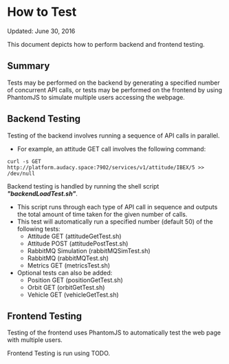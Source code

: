 # How to Test
Updated: June 30, 2016

This document depicts how to perform backend and frontend testing.

## Summary
Tests may be performed on the backend by generating a specified number of concurrent API calls, or tests may be performed on the frontend by using PhantomJS to simulate multiple users accessing the webpage.

## Backend Testing
Testing of the backend involves running a sequence of API calls in parallel.

* For example, an attitude GET call involves the following command:
```
curl -s GET http://platform.audacy.space:7902/services/v1/attitude/IBEX/5 >> /dev/null
```

Backend testing is handled by running the shell script ***"backendLoadTest.sh"***.
* This script runs through each type of API call in sequence and outputs the total amount of time taken for the given number of calls.
* This test will automatically run a specified number (default 50) of the following tests:
  - Attitude GET (attitudeGetTest.sh)
  - Attitude POST (attitudePostTest.sh)
  - RabbitMQ Simulation (rabbitMQSimTest.sh)
  - RabbitMQ (rabbitMQTest.sh)
  - Metrics GET (metricsTest.sh)
* Optional tests can also be added:
  - Position GET (positionGetTest.sh)
  - Orbit GET (orbitGetTest.sh)
  - Vehicle GET (vehicleGetTest.sh)

## Frontend Testing
Testing of the frontend uses PhantomJS to automatically test the web page with multiple users.

Frontend Testing is run using TODO.

